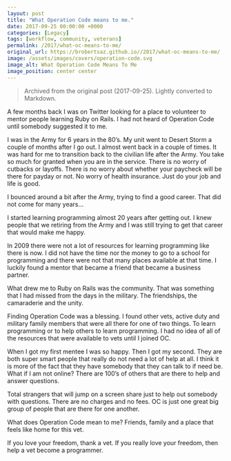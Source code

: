 ```yaml
---
layout: post
title: "What Operation Code means to me."
date: 2017-09-25 00:00:00 +0000
categories: [Legacy]
tags: [workflow, community, veterans]
permalink: /2017/what-oc-means-to-me/
original_url: https://brobertsaz.github.io//2017/what-oc-means-to-me/
image: /assets/images/covers/operation-code.svg
image_alt: What Operation Code Means To Me
image_position: center center
---
```


> Archived from the original post (2017-09-25). Lightly converted to Markdown.

A few months back I was on Twitter looking for a place to volunteer to mentor people learning Ruby on Rails. I had not heard of Operation Code until somebody suggested it to me.

I was in the Army for 6 years in the 80’s. My unit went to Desert Storm a couple of months after I go out. I almost went back in a couple of times. It was hard for me to transition back to the civilian life after the Army. You take so much for granted when you are in the service. There is no worry of cutbacks or layoffs. There is no worry about whether your paycheck will be there for payday or not. No worry of health insurance. Just do your job and life is good.

I bounced around a bit after the Army, trying to find a good career. That did not come for many years…

I started learning programming almost 20 years after getting out. I knew people that we retiring from the Army and I was still trying to get that career that would make me happy.

In 2009 there were not a lot of resources for learning programming like there is now. I did not have the time nor the money to go to a school for programming and there were not that many places available at that time. I luckily found a mentor that became a friend that became a business partner.

What drew me to Ruby on Rails was the community. That was something that I had missed from the days in the military. The friendships, the camaraderie and the unity.

Finding Operation Code was a blessing. I found other vets, active duty and military family members that were all there for one of two things. To learn programming or to help others to learn programming. I had no idea of all of the resources that were available to vets until I joined OC.

When I got my first mentee I was so happy.  Then I got my second. They are both super smart people that really do not need a lot of help at all. I think it is more of the fact that they have somebody that they can talk to if need be. What if I am not online? There are 100’s of others that are there to help and answer questions.

Total strangers that will jump on a screen share just to help out somebody with questions. There are no charges and no fees. OC is just one great big group of people that are there for one another.

What does Operation Code mean to me? Friends, family and a place that feels like home for this vet.

If you love your freedom, thank a vet. If you really love your freedom, then help a vet become a programmer.

